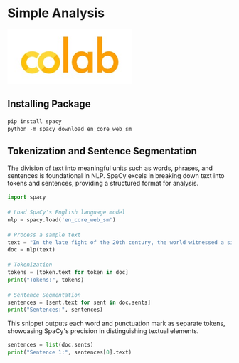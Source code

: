 # Simple Analysis

[![googlecolab](img/c.jpg)](https://colab.research.google.com/)


## Installing Package
```python
pip install spacy
python -m spacy download en_core_web_sm
```

## Tokenization and Sentence Segmentation



The division of text into meaningful units such as words, phrases, and sentences is foundational in NLP. SpaCy excels in breaking down text into tokens and sentences, providing a structured format for analysis.

```python
import spacy

# Load SpaCy's English language model
nlp = spacy.load('en_core_web_sm')

# Process a sample text
text = "In the late fight of the 20th century, the world witnessed a significant shift in the fight against HIV/AIDS."
doc = nlp(text)

# Tokenization
tokens = [token.text for token in doc]
print("Tokens:", tokens)

# Sentence Segmentation
sentences = [sent.text for sent in doc.sents]
print("Sentences:", sentences)
```

This snippet outputs each word and punctuation mark as separate tokens, showcasing SpaCy's precision in distinguishing textual elements.

```python
sentences = list(doc.sents)
print("Sentence 1:", sentences[0].text)
```